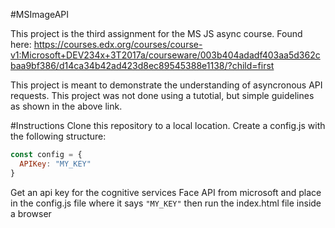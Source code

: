 #MSImageAPI

This project is the third assignment for the MS JS async course. Found here: https://courses.edx.org/courses/course-v1:Microsoft+DEV234x+3T2017a/courseware/003b404adadf403aa5d362cbaa9bf386/d14ca34b42ad423d8ec89545388e1138/?child=first


This project is meant to demonstrate the understanding of asyncronous API requests. This project was not done using a tutotial, but simple guidelines as shown in the above link.

#Instructions
Clone this repository to a local location.
Create a config.js with the following structure:
```js
const config = {
  APIKey: "MY_KEY"
}
```


Get an api key for the cognitive services Face API from microsoft and place in the config.js file where it says `"MY_KEY"` then run the index.html file inside a browser
